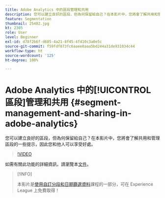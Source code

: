 ```yaml
---
title: Adobe Analytics 中的區段管理和共用
description: 您可以建立良好的區段，但為何保留給自己？在本影片中，您將會了解共用和管理區段的一些提示，因此您和他人可以享受好處。
feature: Segmentation
thumbnail: 25402.jpg
kt: 2305
role: User
level: Beginner
exl-id: d78f2b6f-d685-4a21-8f45-4f410c3a0e5c
source-git-commit: f59fdf873fc6aaee8aaa5bd244a31de931034c44
workflow-type: ht
source-wordcount: '125'
ht-degree: 100%

---
```


# Adobe Analytics 中的[!UICONTROL 區段]管理和共用 {#segment-management-and-sharing-in-adobe-analytics}

您可以建立良好的區段，但為何保留給自己？在本影片中，您將會了解共用和管理區段的一些提示，因此您和他人可以享受好處。

>[!VIDEO](https://video.tv.adobe.com/v/25402/?quality=12&learn=on)

如需有關此功能的詳細資訊，請瀏覽本[文件](https://experienceleague.adobe.com/docs/analytics/components/segmentation/segmentation-workflow/seg-manage.html?lang=zh-Hant)。

>[!INFO]
>
> 本影片是[使用自訂分段和日期篩選資料](https://experienceleague.adobe.com/?recommended=Analytics-U-1-2021.1.filterdata)課程的一部分，可在 Experience League 上免費取得！
